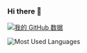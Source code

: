 ### Hi there 👋

[![我的 GitHub 数据](https://github-readme-stats.vercel.app/api?username=coleak2021)]()

![Most Used Languages](https://github-readme-stats.vercel.app/api/top-langs/?username=coleak2021&theme=dark&layout=compact)
